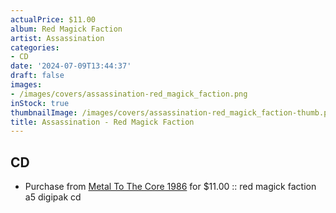 ```yaml
---
actualPrice: $11.00
album: Red Magick Faction
artist: Assassination
categories:
- CD
date: '2024-07-09T13:44:37'
draft: false
images:
- /images/covers/assassination-red_magick_faction.png
inStock: true
thumbnailImage: /images/covers/assassination-red_magick_faction-thumb.png
title: Assassination - Red Magick Faction
---
```


## CD
* Purchase from [Metal To The Core 1986](https://metaltothecore1986.com/shop/assassination-red-magick-faction-a5-digipak-cd/) for $11.00 :: red magick faction a5 digipak cd
